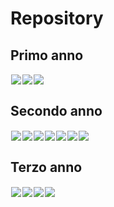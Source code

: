 # Repository
## Primo anno
<div style="display: flex; flex-wrap: wrap;" align="center">  
  <a href="https://github.com/unipr-org/FdP-A" target="_blank">
    <img style="margin: 1px;" align="center" src="https://github-readme-stats.vercel.app/api/pin/?username=unipr-org&repo=FdP-A" />
  </a>
  <a href="https://github.com/unipr-org/FdP-B" target="_blank">
    <img style="margin: 1px;" align="center" src="https://github-readme-stats.vercel.app/api/pin/?username=unipr-org&repo=FdP-B" />
  </a>
  <a href="https://github.com/unipr-org/ASD" target="_blank">
    <img style="margin: 1px;" align="center" src="https://github-readme-stats.vercel.app/api/pin/?username=unipr-org&repo=ASD" />
  </a>
</div>

## Secondo anno
<div style="display: flex; flex-wrap: wrap;" align="center">  
  <a href="https://github.com/unipr-org/BdD" target="_blank">
    <img style="margin: 1px;" align="center" src="https://github-readme-stats.vercel.app/api/pin/?username=unipr-org&repo=BdD" />
  </a>
  <a href="https://github.com/unipr-org/SO" target="_blank">
    <img style="margin: 1px;" align="center" src="https://github-readme-stats.vercel.app/api/pin/?username=unipr-org&repo=SO" />
  </a>
  <a href="https://github.com/unipr-org/CN" target="_blank">
    <img style="margin: 1px;" align="center" src="https://github-readme-stats.vercel.app/api/pin/?username=unipr-org&repo=CN" />
  </a>
  <a href="https://github.com/unipr-org/MdP" target="_blank">
    <img style="margin: 1px;" align="center" src="https://github-readme-stats.vercel.app/api/pin/?username=unipr-org&repo=MdP" />
  </a>
  <a href="https://github.com/unipr-org/FdI" target="_blank">
    <img style="margin: 1px;" align="center" src="https://github-readme-stats.vercel.app/api/pin/?username=unipr-org&repo=FdI" />
  </a>
  <a href="https://github.com/unipr-org/ASC" target="_blank">
    <img style="margin: 1px;" align="center" src="https://github-readme-stats.vercel.app/api/pin/?username=unipr-org&repo=ASC" />
  </a>
  <a href="https://github.com/unipr-org/PM" target="_blank">
    <img style="margin: 1px;" align="center" src="https://github-readme-stats.vercel.app/api/pin/?username=unipr-org&repo=PM" />
  </a>
</div>

## Terzo anno
<div style="display: flex; flex-wrap: wrap;" align="center">  
  <a href="https://github.com/unipr-org/RdC" target="_blank" >
    <img style="margin: 1px;" align="center" src="https://github-readme-stats.vercel.app/api/pin/?username=unipr-org&repo=RdC" />
  </a> 
  <a href="https://github.com/unipr-org/IdS" target="_blank" >
    <img style="margin: 1px;" align="center" src="https://github-readme-stats.vercel.app/api/pin/?username=unipr-org&repo=IdS" />
  </a> 
  <a href="https://github.com/unipr-org/PoaM" target="_blank" >
    <img style="margin: 1px;" align="center" src="https://github-readme-stats.vercel.app/api/pin/?username=unipr-org&repo=PoaM" />
  </a> 
  <a href="https://github.com/unipr-org/AI" target="_blank" >
    <img style="margin: 1px;" align="center" src="https://github-readme-stats.vercel.app/api/pin/?username=unipr-org&repo=AI" />
  </a> 
</div>
